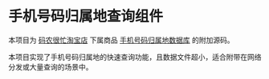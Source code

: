 # 手机号码归属地查询组件

本项目为 [码农很忙淘宝店](https://shop112613936.taobao.com/shop/view_shop.htm?tracelog=twddp&user_number_id=2046715486) 下属商品 [手机号码归属地数据库](https://item.taobao.com/item.htm?id=538955320855) 的附加源码。

本项目实现了手机号码归属地的快速查询功能，且数据文件超小，适合附带在网络分发或大量查询的场景中。
